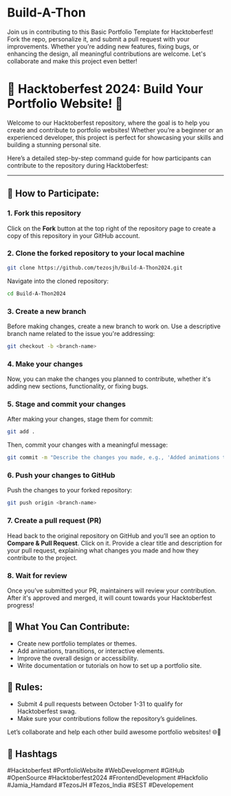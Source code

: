 # Build-A-Thon
Join us in contributing to this Basic Portfolio Template for Hacktoberfest! Fork the repo, personalize it, and submit a pull request with your improvements. Whether you're adding new features, fixing bugs, or enhancing the design, all meaningful contributions are welcome. Let's collaborate and make this project even better!

# 🎉 Hacktoberfest 2024: Build Your Portfolio Website! 🎉

Welcome to our Hacktoberfest repository, where the goal is to help you create and contribute to portfolio websites! Whether you’re a beginner or an experienced developer, this project is perfect for showcasing your skills and building a stunning personal site.

Here’s a detailed step-by-step command guide for how participants can contribute to the repository during Hacktoberfest:

---

## 🚀 How to Participate:

### 1. **Fork this repository**

Click on the **Fork** button at the top right of the repository page to create a copy of this repository in your GitHub account.

### 2. **Clone the forked repository to your local machine**

```bash
git clone https://github.com/tezosjh/Build-A-Thon2024.git
```

Navigate into the cloned repository:

```bash
cd Build-A-Thon2024
```

### 3. **Create a new branch**

Before making changes, create a new branch to work on. Use a descriptive branch name related to the issue you're addressing:

```bash
git checkout -b <branch-name>
```

### 4. **Make your changes**

Now, you can make the changes you planned to contribute, whether it's adding new sections, functionality, or fixing bugs.

### 5. **Stage and commit your changes**

After making your changes, stage them for commit:

```bash
git add .
```

Then, commit your changes with a meaningful message:

```bash
git commit -m "Describe the changes you made, e.g., 'Added animations to portfolio template'"
```

### 6. **Push your changes to GitHub**

Push the changes to your forked repository:

```bash
git push origin <branch-name>
```


### 7. **Create a pull request (PR)**

Head back to the original repository on GitHub and you’ll see an option to **Compare & Pull Request**. Click on it.
Provide a clear title and description for your pull request, explaining what changes you made and how they contribute to the project.

### 8. **Wait for review**

Once you’ve submitted your PR, maintainers will review your contribution. After it's approved and merged, it will count towards your Hacktoberfest progress!


## 🌟 What You Can Contribute:
- Create new portfolio templates or themes.
- Add animations, transitions, or interactive elements.
- Improve the overall design or accessibility.
- Write documentation or tutorials on how to set up a portfolio site.

## 📜 Rules:
- Submit 4 pull requests between October 1-31 to qualify for Hacktoberfest swag.
- Make sure your contributions follow the repository’s guidelines.

Let’s collaborate and help each other build awesome portfolio websites! 🌐💼

## 📢 Hashtags
#Hacktoberfest #PortfolioWebsite #WebDevelopment #GitHub #OpenSource #Hacktoberfest2024 #FrontendDevelopment #Hackfolio #Jamia_Hamdard 
#TezosJH #Tezos_India #SEST #Developement 
